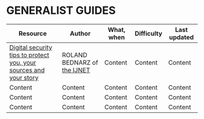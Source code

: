 # GENERALIST GUIDES

Resource | Author | What, when | Difficulty | Last updated
------------ | ------------- | ------------- | ------------- | -------------
[Digital security tips to protect you, your sources and your story](https://ijnet.org/en/story/digital-security-tips-protect-you-your-sources-and-your-story) | ROLAND BEDNARZ of [the IJNET](https://ijnet.org/en) | Content | Content | Content | Dec 2018 <meta name="keywords" content="password, password manager, vpn">
Content | Content | Content | Content | Content
Content | Content | Content | Content | Content
Content | Content | Content | Content | Content
